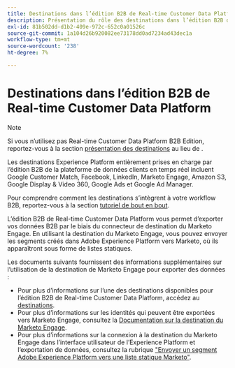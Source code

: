 ```yaml
---
title: Destinations dans l’édition B2B de Real-time Customer Data Platform
description: Présentation du rôle des destinations dans l’édition B2B de Real-time Customer Data Platform.
exl-id: 81b502dd-d1b2-409e-972c-652c0a01526c
source-git-commit: 1a104d26b920082ee73178dd0ad7234ad43dec1a
workflow-type: tm+mt
source-wordcount: '238'
ht-degree: 7%

---
```


# Destinations dans l’édition B2B de Real-time Customer Data Platform

>[!NOTE]
>
>Si vous n’utilisez pas Real-time Customer Data Platform B2B Edition, reportez-vous à la section [présentation des destinations](../../destinations/home.md) au lieu de .

Les destinations Experience Platform entièrement prises en charge par l’édition B2B de la plateforme de données clients en temps réel incluent Google Customer Match, Facebook, LinkedIn, Marketo Engage, Amazon S3, Google Display &amp; Video 360, Google Ads et Google Ad Manager.

Pour comprendre comment les destinations s’intègrent à votre workflow B2B, reportez-vous à la section [tutoriel de bout en bout](../b2b-tutorial.md#activate-your-evaluated-data-to-a-destination).

L’édition B2B de Real-time Customer Data Platform vous permet d’exporter vos données B2B par le biais du connecteur de destination du Marketo Engage. En utilisant la destination du Marketo Engage, vous pouvez envoyer les segments créés dans Adobe Experience Platform vers Marketo, où ils apparaîtront sous forme de listes statiques.

Les documents suivants fournissent des informations supplémentaires sur l’utilisation de la destination de Marketo Engage pour exporter des données :

- Pour plus d’informations sur l’une des destinations disponibles pour l’édition B2B de Real-time Customer Data Platform, accédez au [destinations](../../destinations/catalog/overview.md).
- Pour plus d’informations sur les identités qui peuvent être exportées vers Marketo Engage, consultez la [Documentation sur la destination du Marketo Engage](../../destinations/catalog/adobe/marketo-engage.md).
- Pour plus d’informations sur la connexion à la destination du Marketo Engage dans l’interface utilisateur de l’Experience Platform et l’exportation de données, consultez la rubrique [&quot;Envoyer un segment Adobe Experience Platform vers une liste statique Marketo&quot;](https://experienceleague.adobe.com/docs/marketo/using/product-docs/core-marketo-concepts/smart-lists-and-static-lists/static-lists/push-an-adobe-experience-platform-segment-to-a-marketo-static-list.html?lang=en).
